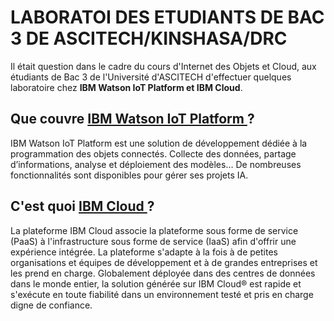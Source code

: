 # LABORATOI DES ETUDIANTS DE BAC 3 DE ASCITECH/KINSHASA/DRC

Il était question dans le cadre du cours d'Internet des Objets et Cloud, aux étudiants de Bac 3 de l'Université d'ASCITECH d'effectuer quelques laboratoire chez <b>IBM Watson IoT Platform et IBM Cloud</b>.

## Que couvre <a href="https://cloud.ibm.com/docs/IoT?topic=IoT-about_iotplatform">IBM Watson IoT Platform </a>?
IBM Watson IoT Platform est une solution de développement dédiée à la programmation des objets connectés. Collecte des données, partage d’informations, analyse et déploiement des modèles… De nombreuses fonctionnalités sont disponibles pour gérer ses projets IA.

## C'est quoi  <a href="https://cloud.ibm.com/docs/overview?topic=overview-whatis-platform&locale=fr">IBM Cloud </a> ?
La plateforme IBM Cloud associe la plateforme sous forme de service (PaaS) à l'infrastructure sous forme de service (IaaS) afin d'offrir une expérience intégrée. La plateforme s'adapte à la fois à de petites organisations et équipes de développement et à de grandes entreprises et les prend en charge. Globalement déployée dans des centres de données dans le monde entier, la solution générée sur IBM Cloud® est rapide et s'exécute en toute fiabilité dans un environnement testé et pris en charge digne de confiance.

